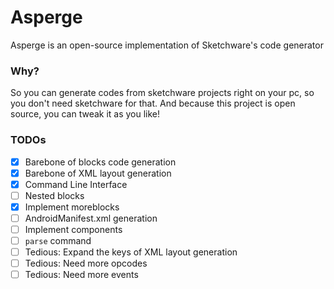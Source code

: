 # Asperge
Asperge is an open-source implementation of Sketchware's code generator

### Why?
So you can generate codes from sketchware projects right on your pc, so you don't need sketchware for that. And because this project is open source, you can tweak it as you like!

### TODOs
 - [x] Barebone of blocks code generation
 - [x] Barebone of XML layout generation
 - [x] Command Line Interface
 - [ ] Nested blocks
 - [x] Implement moreblocks
 - [ ] AndroidManifest.xml generation
 - [ ] Implement components
 - [ ] `parse` command
 - [ ] Tedious: Expand the keys of XML layout generation
 - [ ] Tedious: Need more opcodes
 - [ ] Tedious: Need more events
